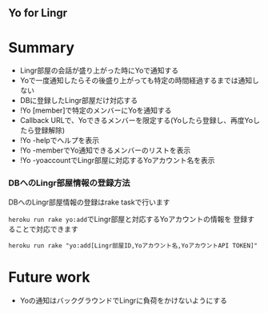 Yo for Lingr
---

Summary
===

- Lingr部屋の会話が盛り上がった時にYoで通知する
- Yoで一度通知したらその後盛り上がっても特定の時間経過するまでは通知しない
- DBに登録したLingr部屋だけ対応する
- !Yo [member]で特定のメンバーにYoを通知する
- Callback URLで、Yoできるメンバーを限定する(Yoしたら登録し、再度Yoしたら登録解除)
- !Yo -helpでへルプを表示
- !Yo -memberでYo通知できるメンバーのリストを表示
- !Yo -yoaccountでLingr部屋に対応するYoアカウント名を表示

### DBへのLingr部屋情報の登録方法

DBへのLingr部屋情報の登録はrake taskで行います

`heroku run rake yo:add`でLingr部屋と対応するYoアカウントの情報を
登録することで対応できます

```
heroku run rake "yo:add[Lingr部屋ID,Yoアカウント名,YoアカウントAPI TOKEN]"
```

Future work
===
- Yoの通知はバックグラウンドでLingrに負荷をかけないようにする

